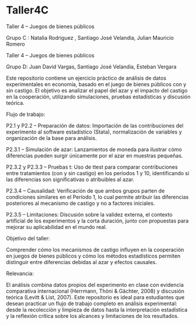 # Taller4C

Taller 4 – Juegos de bienes públicos

Grupo C : Natalia Rodriguez , Santiago José Velandia, Julian Mauricio Romero

Taller 4 – Juegos de bienes públicos

Grupo D: Juan David Vargas, Santiago José Velandia, Esteban Vergara

Este repositorio contiene un ejercicio práctico de análisis de datos experimentales en economía, basado en el juego de bienes públicos con y sin castigo. El objetivo es analizar el papel del azar y el impacto del castigo en la cooperación, utilizando simulaciones, pruebas estadísticas y discusión teórica.

Flujo de trabajo:

P2.1 y P2.2 – Preparación de datos: Importación de las contribuciones del experimento al software estadístico (Stata), normalización de variables y organización de la base para análisis.

P2.3.1 – Simulación de azar: Lanzamientos de moneda para ilustrar cómo diferencias pueden surgir únicamente por el azar en muestras pequeñas.

P2.3.2 y P2.3.3 – Pruebas t: Uso de ttest para comparar contribuciones entre tratamientos (con y sin castigo) en los períodos 1 y 10, identificando si las diferencias son significativas o atribuibles al azar.

P2.3.4 – Causalidad: Verificación de que ambos grupos parten de condiciones similares en el Período 1, lo cual permite atribuir las diferencias posteriores al mecanismo de castigo y no a factores iniciales.

P2.3.5 – Limitaciones: Discusión sobre la validez externa, el contexto artificial de los experimentos y la corta duración, junto con propuestas para mejorar su aplicabilidad en el mundo real.

Objetivo del taller:

Comprender cómo los mecanismos de castigo influyen en la cooperación en juegos de bienes públicos y cómo los métodos estadísticos permiten distinguir entre diferencias debidas al azar y efectos causales.

Relevancia:

El análisis combina datos propios del experimento en clase con evidencia comparativa internacional (Herrmann, Thöni & Gächter, 2008) y discusión teórica (Levitt & List, 2007). Este repositorio es ideal para estudiantes que desean practicar un flujo de trabajo completo en análisis experimental: desde la recolección y limpieza de datos hasta la interpretación estadística y la reflexión crítica sobre los alcances y limitaciones de los resultados.
